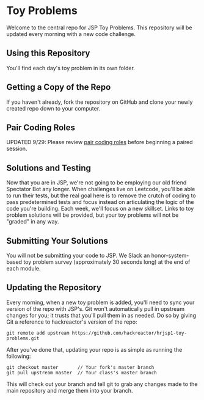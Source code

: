 # Toy Problems

Welcome to the central repo for JSP Toy Problems. This repository will be updated every morning with a new
code challenge.

## Using this Repository

You'll find each day's toy problem in its own folder.

## Getting a Copy of the Repo

If you haven't already, fork the repository on GitHub and clone your newly created
repo down to your computer.

## Pair Coding Roles

UPDATED 9/29: Please review [pair coding roles](https://github.com/hackreactor/hrjsp1-toy-problems/blob/master/PAIRING_ROLES.md) before beginning a paired session.

## Solutions and Testing

Now that you are in JSP, we're not going to be employing our old friend Spectator Bot any longer. When challenges live on Leetcode, you'll be able to run their  tests, but the real goal here is to remove the crutch of coding to pass predetermined tests and focus instead on articulating the logic of the code you're building. Each week, we'll focus on a new skillset. Links to toy problem solutions will be provided, but your toy problems will not be "graded" in any way.

## Submitting Your Solutions

You will not be submitting your code to JSP. We Slack an honor-system-based toy problem survey (approximately 30 seconds long) at the end of each module.

## Updating the Repository

Every morning, when a new toy problem is added, you'll need to sync your version of
the repo with JSP's. Git won't automatically pull in upstream changes for
you; it trusts that you'll pull them in as needed. Do so by giving Git a reference
to hackreactor's version of the repo:

    git remote add upstream https://github.com/hackreactor/hrjsp1-toy-problems.git

After you've done that, updating your repo is as simple as running the following:

    git checkout master       // Your fork's master branch
    git pull upstream master  // Your class's master branch

This will check out your branch and tell git to grab any changes made to the main
repository and merge them into your branch.
